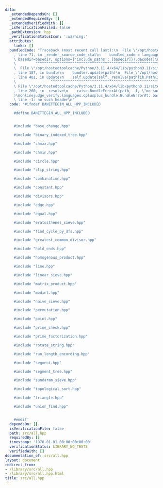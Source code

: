 ```yaml
---
data:
  _extendedDependsOn: []
  _extendedRequiredBy: []
  _extendedVerifiedWith: []
  _isVerificationFailed: false
  _pathExtension: hpp
  _verificationStatusIcon: ':warning:'
  attributes:
    links: []
  bundledCode: "Traceback (most recent call last):\n  File \"/opt/hostedtoolcache/Python/3.11.4/x64/lib/python3.11/site-packages/onlinejudge_verify/documentation/build.py\"\
    , line 71, in _render_source_code_stat\n    bundled_code = language.bundle(stat.path,\
    \ basedir=basedir, options={'include_paths': [basedir]}).decode()\n          \
    \         ^^^^^^^^^^^^^^^^^^^^^^^^^^^^^^^^^^^^^^^^^^^^^^^^^^^^^^^^^^^^^^^^^^^^^^^^^^^^^^^^^\n\
    \  File \"/opt/hostedtoolcache/Python/3.11.4/x64/lib/python3.11/site-packages/onlinejudge_verify/languages/cplusplus.py\"\
    , line 187, in bundle\n    bundler.update(path)\n  File \"/opt/hostedtoolcache/Python/3.11.4/x64/lib/python3.11/site-packages/onlinejudge_verify/languages/cplusplus_bundle.py\"\
    , line 401, in update\n    self.update(self._resolve(pathlib.Path(included), included_from=path))\n\
    \                ^^^^^^^^^^^^^^^^^^^^^^^^^^^^^^^^^^^^^^^^^^^^^^^^^^^^^^^^^\n \
    \ File \"/opt/hostedtoolcache/Python/3.11.4/x64/lib/python3.11/site-packages/onlinejudge_verify/languages/cplusplus_bundle.py\"\
    , line 260, in _resolve\n    raise BundleErrorAt(path, -1, \"no such header\"\
    )\nonlinejudge_verify.languages.cplusplus_bundle.BundleErrorAt: base_change.hpp:\
    \ line -1: no such header\n"
  code: '#ifndef BANETTEGIN_ALL_HPP_INCLUDED

    #define BANETTEGIN_ALL_HPP_INCLUDED


    #include "base_change.hpp"

    #include "binary_indexed_tree.hpp"

    #include "chmax.hpp"

    #include "chmin.hpp"

    #include "circle.hpp"

    #include "clip_string.hpp"

    #include "combination.hpp"

    #include "constant.hpp"

    #include "divisors.hpp"

    #include "edge.hpp"

    #include "equal.hpp"

    #include "eratosthenes_sieve.hpp"

    #include "find_cycle_by_dfs.hpp"

    #include "greatest_common_divisor.hpp"

    #include "hold_ends.hpp"

    #include "homogenous_product.hpp"

    #include "line.hpp"

    #include "linear_sieve.hpp"

    #include "matrix_product.hpp"

    #include "modint.hpp"

    #include "naive_sieve.hpp"

    #include "permutation.hpp"

    #include "point.hpp"

    #include "prime_check.hpp"

    #include "prime_factorization.hpp"

    #include "rotate_string.hpp"

    #include "run_length_encording.hpp"

    #include "segment.hpp"

    #include "segment_tree.hpp"

    #include "sundaram_sieve.hpp"

    #include "topological_sort.hpp"

    #include "triangle.hpp"

    #include "union_find.hpp"


    #endif'
  dependsOn: []
  isVerificationFile: false
  path: src/all.hpp
  requiredBy: []
  timestamp: '1970-01-01 00:00:00+00:00'
  verificationStatus: LIBRARY_NO_TESTS
  verifiedWith: []
documentation_of: src/all.hpp
layout: document
redirect_from:
- /library/src/all.hpp
- /library/src/all.hpp.html
title: src/all.hpp
---
```

